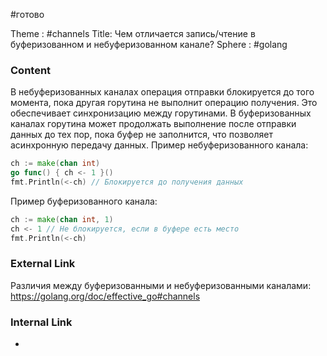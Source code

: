#готово 

Theme : #channels
Title: Чем отличается запись/чтение в буферизованном и небуферизованном канале?
Sphere : #golang

### Content

В небуферизованных каналах операция отправки блокируется до того момента, пока другая горутина не выполнит операцию получения. Это обеспечивает синхронизацию между горутинами. В буферизованных каналах горутина может продолжать выполнение после отправки данных до тех пор, пока буфер не заполнится, что позволяет асинхронную передачу данных. Пример небуферизованного канала:

```go
ch := make(chan int)
go func() { ch <- 1 }()
fmt.Println(<-ch) // Блокируется до получения данных
```

Пример буферизованного канала:

```go
ch := make(chan int, 1)
ch <- 1 // Не блокируется, если в буфере есть место
fmt.Println(<-ch)
```

### External Link

Различия между буферизованными и небуферизованными каналами: https://golang.org/doc/effective_go#channels

### Internal Link

- 